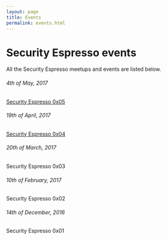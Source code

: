```yaml
---
layout: page
title: Events
permalink: events.html
---
```


# Security Espresso events

All the Security Espresso meetups and events are listed below.

###### 4th of May, 2017
[Security Espresso 0x05](http://securityespresso.org/security-espresso-0x05.html)

###### 19th of April, 2017
[Security Espresso 0x04](http://securityespresso.org/security-espresso-0x04.html)

###### 20th of March, 2017
Security Espresso 0x03

###### 10th of February, 2017
Security Espresso 0x02

###### 14th of December, 2016
Security Espresso 0x01
